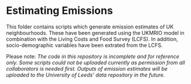 # Estimating Emissions

This folder contains scripts which generate emission estimates of UK neighbourhoods. These have been generated using the UKMRIO model in combination with the Living Costs and Food Survey (LCFS). In addition, socio-demographic variables have been extrated from the LCFS. 

Please note: _The code in this repository is incomplete and for reference only. Some scripts could not be uploaded currently as permission from all collaborators is needed first. Outputs of emission estimates will be uploaded to the University of Leeds' data repository in the future._
